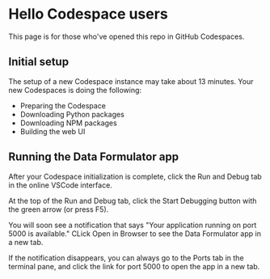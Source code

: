 # Hello Codespace users

This page is for those who've opened this repo in GitHub Codespaces.

## Initial setup
The setup of a new Codespace instance may take about 13 minutes. Your new Codespaces is doing the following:
* Preparing the Codespace
* Downloading Python packages
* Downloading NPM packages
* Building the web UI

## Running the Data Formulator app
After your Codespace initialization is complete, click the Run and Debug tab in the online VSCode interface.

At the top of the Run and Debug tab, click the Start Debugging button with the green arrow (or press F5).

You will soon see a notification that says "Your application running on port 5000 is available." CLick Open in Browser to see the Data Formulator app in a new tab.

If the notification disappears, you can always go to the Ports tab in the terminal pane, and click the link for port 5000 to open the app in a new tab.